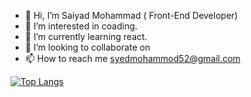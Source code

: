 - 👋 Hi, I’m Saiyad Mohammad ( Front-End Developer)
- 👀 I’m interested in coading.
- 🌱 I’m currently learning react.
- 💞️ I’m looking to collaborate on 
- 📫 How to reach me syedmohammod52@gmail.com

[![Top Langs](https://github-readme-stats.vercel.app/api/top-langs/?username=saiyadm99&layout=compact)](https://github.com/anuraghazra/github-readme-stats)

<!---
saiyadm99/saiyadm99 is a ✨ special ✨ repository because its `README.md` (this file) appears on your GitHub profile.
You can click the Preview link to take a look at your changes.
--->
